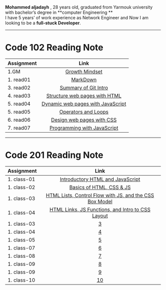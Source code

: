 **Mohammed aljadayh** , 28 years old,  graduated from Yarmouk university with bachelor’s degree in **computer Engineering **    
I have 5 years’ of  work experience as Network Engineer and Now I am looking to be a **full-stuck Developer**.
 


--------------------------------------

# Code 102 Reading Note
 | Assignment | **Link**|
| :---        |    :----:   |
| 1.GM|[Growth Mindset](https://mohammadaljadayh.github.io/reading-notes/102/GrowthMindset)      |
| 1. read01| [MarkDown](https://mohammadaljadayh.github.io/reading-notes/102/read01)   |
| 3. read02| [Summary of Git Intro](https://mohammadaljadayh.github.io/reading-notes/102/read02)    |
| 4. read03| [Structure web pages with HTML](https://mohammadaljadayh.github.io/reading-notes/102/read03)    |
| 5. read04| [Dynamic web pages with JavaScript](https://mohammadaljadayh.github.io/reading-notes/102/read04)    |
| 5. read05| [Operators and Loops](https://mohammadaljadayh.github.io/reading-notes/102/read05)    |
| 6. read06| [ Design web pages with CSS](https://mohammadaljadayh.github.io/reading-notes/102/read06)    |
| 7. read07| [  Programming with JavaScript](https://mohammadaljadayh.github.io/reading-notes/102/read07)  |

---------------------------------------
# Code 201 Reading Note 
 | Assignment | **Link**|
| :---        |    :----:   |
| 1. class-01| [Introductory HTML and JavaScript](https://mohammadaljadayh.github.io/reading-notes/201/read01)   |
| 1. class-02| [Basics of HTML, CSS & JS](https://mohammadaljadayh.github.io/reading-notes/201/read02)   |
|1. class-03| [HTML Lists, Control Flow with JS, and the CSS Box Model](https://mohammadaljadayh.github.io/reading-notes/201/read03)|
| 1. class-04| [HTML Links, JS Functions, and Intro to CSS Layout](https://mohammadaljadayh.github.io/reading-notes/201/read04)  |
| 1. class-03| [3](https://mohammadaljadayh.github.io/reading-notes/201/read03)  |
| 1. class-04| [4](https://mohammadaljadayh.github.io/reading-notes/201/read04)   |
| 1. class-05| [5](https://mohammadaljadayh.github.io/reading-notes/201/read05)   |
| 1. class-07| [6](https://mohammadaljadayh.github.io/reading-notes/201/read06)   |
| 1. class-08| [7](https://mohammadaljadayh.github.io/reading-notes/201/read07)   |
| 1. class-09| [8](https://mohammadaljadayh.github.io/reading-notes/201/read08)   |
| 1. class-09| [9](https://mohammadaljadayh.github.io/reading-notes/201/read09)   |
| 1. class-10| [10](https://mohammadaljadayh.github.io/reading-notes/201/read10)   |


